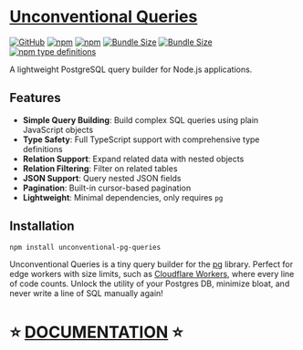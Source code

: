 # [Unconventional Queries](https://cloudflare-extension.github.io/unconventional-pg-queries)

[![GitHub](https://img.shields.io/github/license/cloudflare-extension/unconventional-pg-queries)](https://github.com/cloudflare-extension/unconventional-pg-queries/blob/main/LICENSE)
[![npm](https://img.shields.io/npm/v/unconventional-pg-queries)](https://www.npmjs.com/package/unconventional-pg-queries)
[![npm](https://img.shields.io/npm/dm/unconventional-pg-queries)](https://www.npmjs.com/package/unconventional-pg-queries)
[![Bundle Size](https://img.shields.io/bundlephobia/min/unconventional-pg-queries)](https://bundlephobia.com/result?p=unconventional-pg-queries)
[![Bundle Size](https://img.shields.io/bundlephobia/minzip/unconventional-pg-queries)](https://bundlephobia.com/result?p=unconventional-pg-queries)
[![npm type definitions](https://img.shields.io/npm/types/unconventional-pg-queries)](https://www.npmjs.com/package/unconventional-pg-queries)

A lightweight PostgreSQL query builder for Node.js applications.

## Features

- **Simple Query Building**: Build complex SQL queries using plain JavaScript objects
- **Type Safety**: Full TypeScript support with comprehensive type definitions
- **Relation Support**: Expand related data with nested objects
- **Relation Filtering**: Filter on related tables
- **JSON Support**: Query nested JSON fields
- **Pagination**: Built-in cursor-based pagination
- **Lightweight**: Minimal dependencies, only requires `pg`

## Installation

```bash
npm install unconventional-pg-queries
```

Unconventional Queries is a tiny query builder for the [pg](https://www.npmjs.com/package/pg) library. Perfect for edge workers with size limits, such as [Cloudflare Workers](https://developers.cloudflare.com/workers/platform/limits#worker-size), where every line of code counts. Unlock the utility of your Postgres DB, minimize bloat, and never write a line of SQL manually again!

# ⭐ [DOCUMENTATION](https://cloudflare-extension.github.io/unconventional-pg-queries) ⭐